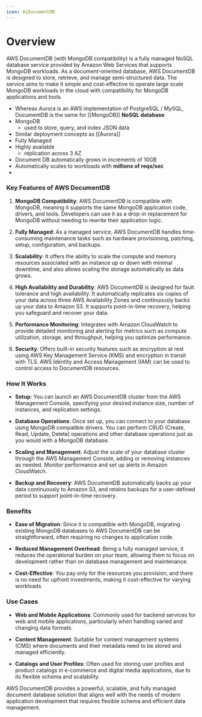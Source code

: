 ```yaml
---
icon: AiDocumentDB
---
```

# Overview

AWS DocumentDB (with MongoDB compatibility) is a fully managed NoSQL database service provided by Amazon Web Services that supports MongoDB workloads. As a document-oriented database, AWS DocumentDB is designed to store, retrieve, and manage semi-structured data. The service aims to make it simple and cost-effective to operate large scale MongoDB workloads in the cloud with compatibility for MongoDB applications and tools.

- Whereas Aurora is an AWS implementation of PostgreSQL / MySQL, DocumentDB is the same for [[MongoDB]] **NoSQL database** 
- MongoDB
	- used to store, query, and index JSON data
- Similar deployment concepts as [[Aurora]]
- Fully Managed
- Highly available 
	- replication across 3 AZ
- Document DB automatically grows in increments of 10GB
- Automatically scales to workloads with **millions of reqs/sec**
- 

### Key Features of AWS DocumentDB

1. **MongoDB Compatibility**: AWS DocumentDB is compatible with MongoDB, meaning it supports the same MongoDB application code, drivers, and tools. Developers can use it as a drop-in replacement for MongoDB without needing to rewrite their application logic.
    
2. **Fully Managed**: As a managed service, AWS DocumentDB handles time-consuming maintenance tasks such as hardware provisioning, patching, setup, configuration, and backups.
    
3. **Scalability**: It offers the ability to scale the compute and memory resources associated with an instance up or down with minimal downtime, and also allows scaling the storage automatically as data grows.
    
4. **High Availability and Durability**: AWS DocumentDB is designed for fault tolerance and high availability. It automatically replicates six copies of your data across three AWS Availability Zones and continuously backs up your data to Amazon S3. It supports point-in-time recovery, helping you safeguard and recover your data.
    
5. **Performance Monitoring**: Integrates with Amazon CloudWatch to provide detailed monitoring and alerting for metrics such as compute utilization, storage, and throughput, helping you optimize performance.
    
6. **Security**: Offers built-in security features such as encryption at rest using AWS Key Management Service (KMS) and encryption in transit with TLS. AWS Identity and Access Management (IAM) can be used to control access to DocumentDB resources.
    

### How It Works

- **Setup**: You can launch an AWS DocumentDB cluster from the AWS Management Console, specifying your desired instance size, number of instances, and replication settings.
    
- **Database Operations**: Once set up, you can connect to your database using MongoDB compatible drivers. You can perform CRUD (Create, Read, Update, Delete) operations and other database operations just as you would with a MongoDB database.
    
- **Scaling and Management**: Adjust the scale of your database cluster through the AWS Management Console, adding or removing instances as needed. Monitor performance and set up alerts in Amazon CloudWatch.
    
- **Backup and Recovery**: AWS DocumentDB automatically backs up your data continuously to Amazon S3, and retains backups for a user-defined period to support point-in-time recovery.
    

### Benefits

- **Ease of Migration**: Since it is compatible with MongoDB, migrating existing MongoDB databases to AWS DocumentDB can be straightforward, often requiring no changes to application code.
    
- **Reduced Management Overhead**: Being a fully managed service, it reduces the operational burden on your team, allowing them to focus on development rather than on database management and maintenance.
    
- **Cost-Effective**: You pay only for the resources you provision, and there is no need for upfront investments, making it cost-effective for varying workloads.
    

### Use Cases

- **Web and Mobile Applications**: Commonly used for backend services for web and mobile applications, particularly when handling varied and changing data formats.
    
- **Content Management**: Suitable for content management systems (CMS) where documents and their metadata need to be stored and managed efficiently.
    
- **Catalogs and User Profiles**: Often used for storing user profiles and product catalogs in e-commerce and digital media applications, due to its flexible schema and scalability.
    

AWS DocumentDB provides a powerful, scalable, and fully managed document database solution that aligns well with the needs of modern application development that requires flexible schema and efficient data management.